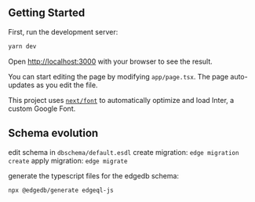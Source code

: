 ## Getting Started

First, run the development server:

```bash
yarn dev
```

Open [http://localhost:3000](http://localhost:3000) with your browser to see the result.

You can start editing the page by modifying `app/page.tsx`. The page auto-updates as you edit the file.

This project uses [`next/font`](https://nextjs.org/docs/basic-features/font-optimization) to automatically optimize and load Inter, a custom Google Font.

## Schema evolution

edit schema in `dbschema/default.esdl`
create migration: `edge migration create`
apply migration: `edge migrate`

generate the typescript files for the edgedb schema:

```bash
npx @edgedb/generate edgeql-js
```
